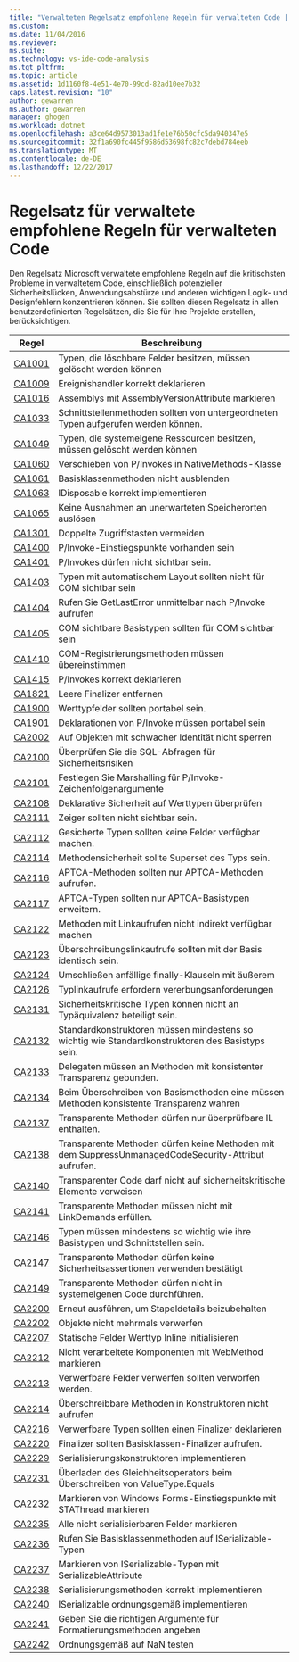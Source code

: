 ```yaml
---
title: "Verwalteten Regelsatz empfohlene Regeln für verwalteten Code | Microsoft Docs"
ms.custom: 
ms.date: 11/04/2016
ms.reviewer: 
ms.suite: 
ms.technology: vs-ide-code-analysis
ms.tgt_pltfrm: 
ms.topic: article
ms.assetid: 1d1160f8-4e51-4e70-99cd-82ad10ee7b32
caps.latest.revision: "10"
author: gewarren
ms.author: gewarren
manager: ghogen
ms.workload: dotnet
ms.openlocfilehash: a3ce64d9573013ad1fe1e76b50cfc5da940347e5
ms.sourcegitcommit: 32f1a690fc445f9586d53698fc82c7debd784eeb
ms.translationtype: MT
ms.contentlocale: de-DE
ms.lasthandoff: 12/22/2017
---
```

# <a name="managed-recommended-rules-rule-set-for-managed-code"></a>Regelsatz für verwaltete empfohlene Regeln für verwalteten Code
Den Regelsatz Microsoft verwaltete empfohlene Regeln auf die kritischsten Probleme in verwaltetem Code, einschließlich potenzieller Sicherheitslücken, Anwendungsabstürze und anderen wichtigen Logik- und Designfehlern konzentrieren können. Sie sollten diesen Regelsatz in allen benutzerdefinierten Regelsätzen, die Sie für Ihre Projekte erstellen, berücksichtigen.  
  
|Regel|Beschreibung|  
|----------|-----------------|  
|[CA1001](../code-quality/ca1001-types-that-own-disposable-fields-should-be-disposable.md)|Typen, die löschbare Felder besitzen, müssen gelöscht werden können|  
|[CA1009](../code-quality/ca1009-declare-event-handlers-correctly.md)|Ereignishandler korrekt deklarieren|  
|[CA1016](../code-quality/ca1016-mark-assemblies-with-assemblyversionattribute.md)|Assemblys mit AssemblyVersionAttribute markieren|  
|[CA1033](../code-quality/ca1033-interface-methods-should-be-callable-by-child-types.md)|Schnittstellenmethoden sollten von untergeordneten Typen aufgerufen werden können.|  
|[CA1049](../code-quality/ca1049-types-that-own-native-resources-should-be-disposable.md)|Typen, die systemeigene Ressourcen besitzen, müssen gelöscht werden können|  
|[CA1060](../code-quality/ca1060-move-p-invokes-to-nativemethods-class.md)|Verschieben von P/Invokes in NativeMethods-Klasse|  
|[CA1061](../code-quality/ca1061-do-not-hide-base-class-methods.md)|Basisklassenmethoden nicht ausblenden|  
|[CA1063](../code-quality/ca1063-implement-idisposable-correctly.md)|IDisposable korrekt implementieren|  
|[CA1065](../code-quality/ca1065-do-not-raise-exceptions-in-unexpected-locations.md)|Keine Ausnahmen an unerwarteten Speicherorten auslösen|  
|[CA1301](../code-quality/ca1301-avoid-duplicate-accelerators.md)|Doppelte Zugriffstasten vermeiden|  
|[CA1400](../code-quality/ca1400-p-invoke-entry-points-should-exist.md)|P/Invoke-Einstiegspunkte vorhanden sein|  
|[CA1401](../code-quality/ca1401-p-invokes-should-not-be-visible.md)|P/Invokes dürfen nicht sichtbar sein.|  
|[CA1403](../code-quality/ca1403-auto-layout-types-should-not-be-com-visible.md)|Typen mit automatischem Layout sollten nicht für COM sichtbar sein|  
|[CA1404](../code-quality/ca1404-call-getlasterror-immediately-after-p-invoke.md)|Rufen Sie GetLastError unmittelbar nach P/Invoke aufrufen|  
|[CA1405](../code-quality/ca1405-com-visible-type-base-types-should-be-com-visible.md)|COM sichtbare Basistypen sollten für COM sichtbar sein|  
|[CA1410](../code-quality/ca1410-com-registration-methods-should-be-matched.md)|COM-Registrierungsmethoden müssen übereinstimmen|  
|[CA1415](../code-quality/ca1415-declare-p-invokes-correctly.md)|P/Invokes korrekt deklarieren|  
|[CA1821](../code-quality/ca1821-remove-empty-finalizers.md)|Leere Finalizer entfernen|  
|[CA1900](../code-quality/ca1900-value-type-fields-should-be-portable.md)|Werttypfelder sollten portabel sein.|  
|[CA1901](../code-quality/ca1901-p-invoke-declarations-should-be-portable.md)|Deklarationen von P/Invoke müssen portabel sein|  
|[CA2002](../code-quality/ca2002-do-not-lock-on-objects-with-weak-identity.md)|Auf Objekten mit schwacher Identität nicht sperren|  
|[CA2100](../code-quality/ca2100-review-sql-queries-for-security-vulnerabilities.md)|Überprüfen Sie die SQL-Abfragen für Sicherheitsrisiken|  
|[CA2101](../code-quality/ca2101-specify-marshaling-for-p-invoke-string-arguments.md)|Festlegen Sie Marshalling für P/Invoke-Zeichenfolgenargumente|  
|[CA2108](../code-quality/ca2108-review-declarative-security-on-value-types.md)|Deklarative Sicherheit auf Werttypen überprüfen|  
|[CA2111](../code-quality/ca2111-pointers-should-not-be-visible.md)|Zeiger sollten nicht sichtbar sein.|  
|[CA2112](../code-quality/ca2112-secured-types-should-not-expose-fields.md)|Gesicherte Typen sollten keine Felder verfügbar machen.|  
|[CA2114](../code-quality/ca2114-method-security-should-be-a-superset-of-type.md)|Methodensicherheit sollte Superset des Typs sein.|  
|[CA2116](../code-quality/ca2116-aptca-methods-should-only-call-aptca-methods.md)|APTCA-Methoden sollten nur APTCA-Methoden aufrufen.|  
|[CA2117](../code-quality/ca2117-aptca-types-should-only-extend-aptca-base-types.md)|APTCA-Typen sollten nur APTCA-Basistypen erweitern.|  
|[CA2122](../code-quality/ca2122-do-not-indirectly-expose-methods-with-link-demands.md)|Methoden mit Linkaufrufen nicht indirekt verfügbar machen|  
|[CA2123](../code-quality/ca2123-override-link-demands-should-be-identical-to-base.md)|Überschreibungslinkaufrufe sollten mit der Basis identisch sein.|  
|[CA2124](../code-quality/ca2124-wrap-vulnerable-finally-clauses-in-outer-try.md)|Umschließen anfällige finally-Klauseln mit äußerem|  
|[CA2126](../code-quality/ca2126-type-link-demands-require-inheritance-demands.md)|Typlinkaufrufe erfordern vererbungsanforderungen|  
|[CA2131](../code-quality/ca2131-security-critical-types-may-not-participate-in-type-equivalence.md)|Sicherheitskritische Typen können nicht an Typäquivalenz beteiligt sein.|  
|[CA2132](../code-quality/ca2132-default-constructors-must-be-at-least-as-critical-as-base-type-default-constructors.md)|Standardkonstruktoren müssen mindestens so wichtig wie Standardkonstruktoren des Basistyps sein.|  
|[CA2133](../code-quality/ca2133-delegates-must-bind-to-methods-with-consistent-transparency.md)|Delegaten müssen an Methoden mit konsistenter Transparenz gebunden.|  
|[CA2134](../code-quality/ca2134-methods-must-keep-consistent-transparency-when-overriding-base-methods.md)|Beim Überschreiben von Basismethoden eine müssen Methoden konsistente Transparenz wahren|  
|[CA2137](../code-quality/ca2137-transparent-methods-must-contain-only-verifiable-il.md)|Transparente Methoden dürfen nur überprüfbare IL enthalten.|  
|[CA2138](../code-quality/ca2138-transparent-methods-must-not-call-methods-with-the-suppressunmanagedcodesecurity-attribute.md)|Transparente Methoden dürfen keine Methoden mit dem SuppressUnmanagedCodeSecurity-Attribut aufrufen.|  
|[CA2140](../code-quality/ca2140-transparent-code-must-not-reference-security-critical-items.md)|Transparenter Code darf nicht auf sicherheitskritische Elemente verweisen|  
|[CA2141](../code-quality/ca2141-transparent-methods-must-not-satisfy-linkdemands.md)|Transparente Methoden müssen nicht mit LinkDemands erfüllen.|  
|[CA2146](../code-quality/ca2146-types-must-be-at-least-as-critical-as-their-base-types-and-interfaces.md)|Typen müssen mindestens so wichtig wie ihre Basistypen und Schnittstellen sein.|  
|[CA2147](../code-quality/ca2147-transparent-methods-may-not-use-security-asserts.md)|Transparente Methoden dürfen keine Sicherheitsassertionen verwenden bestätigt|  
|[CA2149](../code-quality/ca2149-transparent-methods-must-not-call-into-native-code.md)|Transparente Methoden dürfen nicht in systemeigenen Code durchführen.|  
|[CA2200](../code-quality/ca2200-rethrow-to-preserve-stack-details.md)|Erneut ausführen, um Stapeldetails beizubehalten|  
|[CA2202](../code-quality/ca2202-do-not-dispose-objects-multiple-times.md)|Objekte nicht mehrmals verwerfen|  
|[CA2207](../code-quality/ca2207-initialize-value-type-static-fields-inline.md)|Statische Felder Werttyp Inline initialisieren|  
|[CA2212](../code-quality/ca2212-do-not-mark-serviced-components-with-webmethod.md)|Nicht verarbeitete Komponenten mit WebMethod markieren|  
|[CA2213](../code-quality/ca2213-disposable-fields-should-be-disposed.md)|Verwerfbare Felder verwerfen sollten verworfen werden.|  
|[CA2214](../code-quality/ca2214-do-not-call-overridable-methods-in-constructors.md)|Überschreibbare Methoden in Konstruktoren nicht aufrufen|  
|[CA2216](../code-quality/ca2216-disposable-types-should-declare-finalizer.md)|Verwerfbare Typen sollten einen Finalizer deklarieren|  
|[CA2220](../code-quality/ca2220-finalizers-should-call-base-class-finalizer.md)|Finalizer sollten Basisklassen-Finalizer aufrufen.|  
|[CA2229](../code-quality/ca2229-implement-serialization-constructors.md)|Serialisierungskonstruktoren implementieren|  
|[CA2231](../code-quality/ca2231-overload-operator-equals-on-overriding-valuetype-equals.md)|Überladen des Gleichheitsoperators beim Überschreiben von ValueType.Equals|  
|[CA2232](../code-quality/ca2232-mark-windows-forms-entry-points-with-stathread.md)|Markieren von Windows Forms-Einstiegspunkte mit STAThread markieren|  
|[CA2235](../code-quality/ca2235-mark-all-non-serializable-fields.md)|Alle nicht serialisierbaren Felder markieren|  
|[CA2236](../code-quality/ca2236-call-base-class-methods-on-iserializable-types.md)|Rufen Sie Basisklassenmethoden auf ISerializable-Typen|  
|[CA2237](../code-quality/ca2237-mark-iserializable-types-with-serializableattribute.md)|Markieren von ISerializable-Typen mit SerializableAttribute|  
|[CA2238](../code-quality/ca2238-implement-serialization-methods-correctly.md)|Serialisierungsmethoden korrekt implementieren|  
|[CA2240](../code-quality/ca2240-implement-iserializable-correctly.md)|ISerializable ordnungsgemäß implementieren|  
|[CA2241](../code-quality/ca2241-provide-correct-arguments-to-formatting-methods.md)|Geben Sie die richtigen Argumente für Formatierungsmethoden angeben|  
|[CA2242](../code-quality/ca2242-test-for-nan-correctly.md)|Ordnungsgemäß auf NaN testen|